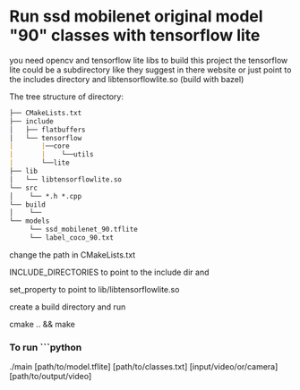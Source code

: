 # Run ssd mobilenet original model "90" classes with tensorflow lite



you need opencv and tensorflow lite libs to build this project
the tensorflow lite could be a subdirectory like they suggest in there website or
just point to the includes directory and libtensorflowlite.so (build with bazel) 

The tree structure of directory:
```md
├── CMakeLists.txt
├── include
│   ├── flatbuffers
│   └── tensorflow
|       |──core
|       |    └──utils
|       └──lite
├── lib
│   └── libtensorflowlite.so
└── src
│    └── *.h *.cpp
└── build
│    └── 
└── models
     └── ssd_mobilenet_90.tflite
     └── label_coco_90.txt

```
change the path in CMakeLists.txt

INCLUDE_DIRECTORIES to point to the include dir and 

set_property to point to lib/libtensorflowlite.so


create a build directory and run 

cmake .. && make

### To run ```python
./main [path/to/model.tflite] [path/to/classes.txt] [input/video/or/camera] [path/to/output/video] 
```
